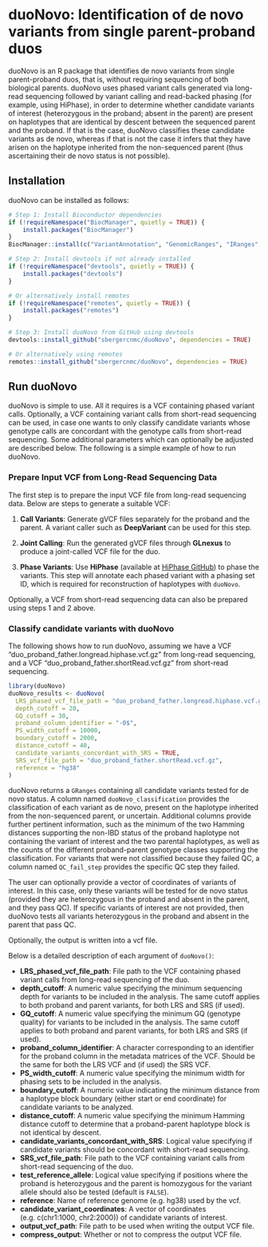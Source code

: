 
<!-- README.md is generated from README.Rmd. Please edit that file -->

# duoNovo: Identification of de novo variants from single parent-proband duos

<!-- badges: start -->
<!-- badges: end -->

duoNovo is an R package that identifies de novo variants from single
parent-proband duos, that is, without requiring sequencing of both
biological parents. duoNovo uses phased variant calls generated via
long-read sequencing followed by variant calling and read-backed phasing
(for example, using HiPhase), in order to determine whether candidate
variants of interest (heterozygous in the proband; absent in the parent)
are present on haplotypes that are identical by descent between the
sequenced parent and the proband. If that is the case, duoNovo
classifies these candidate variants as de novo, whereas if that is not
the case it infers that they have arisen on the haplotype inherited from
the non-sequenced parent (thus ascertaining their de novo status is not
possible).

## Installation

duoNovo can be installed as follows:

``` r
# Step 1: Install Bioconductor dependencies
if (!requireNamespace("BiocManager", quietly = TRUE)) {
    install.packages("BiocManager")
}
BiocManager::install(c("VariantAnnotation", "GenomicRanges", "IRanges", "S4Vectors"))

# Step 2: Install devtools if not already installed
if (!requireNamespace("devtools", quietly = TRUE)) {
    install.packages("devtools")
}

# Or alternatively install remotes
if (!requireNamespace("remotes", quietly = TRUE)) {
    install.packages("remotes")
}

# Step 3: Install duoNovo from GitHub using devtools
devtools::install_github("sbergercnmc/duoNovo", dependencies = TRUE)

# Or alternatively using remotes
remotes::install_github("sbergercnmc/duoNovo", dependencies = TRUE)
```

## Run duoNovo

duoNovo is simple to use. All it requires is a VCF containing phased
variant calls. Optionally, a VCF containing variant calls from
short-read sequencing can be used, in case one wants to only classify
candidate variants whose genotype calls are concordant with the genotype
calls from short-read sequencing. Some additional parameters which can
optionally be adjusted are described below. The following is a simple
example of how to run duoNovo.

### Prepare Input VCF from Long-Read Sequencing Data

The first step is to prepare the input VCF file from long-read
sequencing data. Below are steps to generate a suitable VCF:

1.  **Call Variants**: Generate gVCF files separately for the proband
    and the parent. A variant caller such as **DeepVariant** can be used
    for this step.

2.  **Joint Calling**: Run the generated gVCF files through **GLnexus**
    to produce a joint-called VCF file for the duo.

3.  **Phase Variants**: Use **HiPhase** (available at [HiPhase
    GitHub](https://github.com/PacificBiosciences/HiPhase)) to phase the
    variants. This step will annotate each phased variant with a phasing
    set ID, which is required for reconstruction of haplotypes with
    `duoNovo`.

Optionally, a VCF from short-read sequencing data can also be prepared
using steps 1 and 2 above.

### Classify candidate variants with duoNovo

The following shows how to run duoNovo, assuming we have a VCF
“duo_proband_father.longread.hiphase.vcf.gz” from long-read sequencing,
and a VCF “duo_proband_father.shortRead.vcf.gz” from short-read
sequencing.

``` r
library(duoNovo)
duoNovo_results <- duoNovo(
  LRS_phased_vcf_file_path = "duo_proband_father.longread.hiphase.vcf.gz", 
  depth_cutoff = 20, 
  GQ_cutoff = 30,
  proband_column_identifier = "-0$",
  PS_width_cutoff = 10000, 
  boundary_cutoff = 2000, 
  distance_cutoff = 40,
  candidate_variants_concordant_with_SRS = TRUE,
  SRS_vcf_file_path = "duo_proband_father.shortRead.vcf.gz",
  reference = "hg38" 
)
```

duoNovo returns a `GRanges` containing all candidate variants tested for
de novo status. A column named `duoNovo_classification` provides the
classification of each variant as de novo, present on the haplotype
inherited from the non-sequenced parent, or uncertain. Additional
columns provide further pertinent information, such as the minimum of
the two Hamming distances supporting the non-IBD status of the proband
haplotype not containing the variant of interest and the two parental
haplotypes, as well as the counts of the different proband-parent
genotype classes supporting the classification. For variants that were
not classified because they failed QC, a column named `QC_fail_step`
provides the specific QC step they failed.

The user can optionally provide a vector of coordinates of variants of
interest. In this case, only these variants will be tested for de novo
status (provided they are heterozygous in the proband and absent in the
parent, and they pass QC). If specific variants of interest are not
provided, then duoNovo tests all variants heterozygous in the proband
and absent in the parent that pass QC.

Optionally, the output is written into a vcf file.

Below is a detailed description of each argument of `duoNovo()`:

- **LRS_phased_vcf_file_path**: File path to the VCF containing phased
  variant calls from long-read sequencing of the duo.
- **depth_cutoff**: A numeric value specifying the minimum sequencing
  depth for variants to be included in the analysis. The same cutoff
  applies to both proband and parent variants, for both LRS and SRS (if
  used).
- **GQ_cutoff**: A numeric value specifying the minimum GQ (genotype
  quality) for variants to be included in the analysis. The same cutoff
  applies to both proband and parent variants, for both LRS and SRS (if
  used).
- **proband_column_identifier**: A character corresponding to an
  identifier for the proband column in the metadata matrices of the VCF.
  Should be the same for both the LRS VCF and (if used) the SRS VCF.
- **PS_width_cutoff**: A numeric value specifying the minimum width for
  phasing sets to be included in the analysis.
- **boundary_cutoff**: A numeric value indicating the minimum distance
  from a haplotype block boundary (either start or end coordinate) for
  candidate variants to be analyzed.
- **distance_cutoff**: A numeric value specifying the minimum Hamming
  distance cutoff to determine that a proband-parent haplotype block is
  not identical by descent.
- **candidate_variants_concordant_with_SRS**: Logical value specifying
  if candidate variants should be concordant with short-read sequencing.
- **SRS_vcf_file_path**: File path to the VCF containing variant calls
  from short-read sequencing of the duo.
- **test_reference_allele**: Logical value specifying if positions where
  the proband is heterozygous and the parent is homozygous for the
  variant allele should also be tested (default is `FALSE`).
- **reference**: Name of reference genome (e.g. hg38) used by the vcf.
- **candidate_variant_coordinates**: A vector of coordinates
  (e.g. c(chr1:1000, chr2:2000)) of candidate variants of interest.
- **output_vcf_path**: File path to be used when writing the output VCF
  file.
- **compress_output**: Whether or not to compress the output VCF file.
